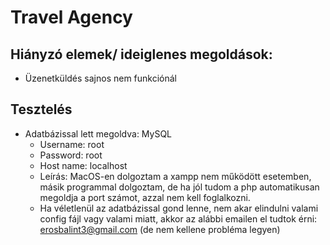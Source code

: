 # Travel Agency 
##  Hiányzó elemek/ ideiglenes megoldások:
- Üzenetküldés sajnos nem funkciónál
 ## Tesztelés
- Adatbázissal lett megoldva:  MySQL
  - Username: root
  - Password: root
  - Host name: localhost
  - Leírás: MacOS-en dolgoztam a xampp nem működött esetemben, másik programmal dolgoztam, de ha jól tudom a php automatikusan megoldja a port számot, azzal nem kell foglalkozni.
  - Ha véletlenül az adatbázissal gond lenne, nem akar elindulni valami config fájl vagy valami miatt, akkor az alábbi emailen el tudtok érni: erosbalint3@gmail.com (de nem kellene probléma legyen)